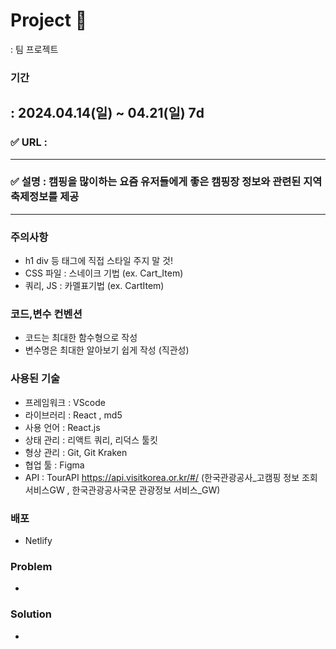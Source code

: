 


# Project 
: 팀 프로젝트

### 기간
: 2024.04.14(일) ~ 04.21(일) 7d
---

### ✅ URL : 

---

### ✅ 설명 : 캠핑을 많이하는 요즘 유저들에게 좋은 캠핑장 정보와 관련된 지역 축제정보를 제공

---

### 주의사항

- h1 div 등 태그에 직접 스타일 주지 말 것!
- CSS 파일 : 스네이크 기법 (ex. Cart_Item)
- 쿼리, JS : 카멜표기법 (ex. CartItem)


### 코드,변수 컨벤션

- 코드는 최대한 함수형으로 작성
- 변수명은 최대한 알아보기 쉽게 작성 (직관성)


### 사용된 기술
- 프레임워크 : VScode
- 라이브러리 : React , md5
- 사용 언어 : React.js
- 상태 관리 : 리액트 쿼리, 리덕스 툴킷
- 형상 관리 : Git, Git Kraken
- 협업 툴 : Figma
- API : TourAPI https://api.visitkorea.or.kr/#/ (한국관광공사_고캠핑 정보 조회서비스GW , 한국관광공사국문 관광정보 서비스_GW)

### 배포
- Netlify

### Problem
- 

### Solution
- 
